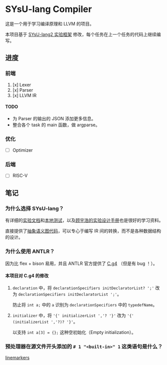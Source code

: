 # SYsU-lang Compiler

这是一个用于学习编译原理和 LLVM 的项目。

本项目基于 [SYsU-lang2 实验框架](https://github.com/arcsysu/SYsU-lang2) 修改，每个任务在上一个任务的代码上继续编写。

## 进度

### 前端

1. [x] Lexer
2. [x] Parser
3. [x] LLVM IR

#### TODO

* 为 Parser 的输出的 JSON 添加更多信息。
* 整合各个 task 的 main 函数，做 argparse。

### 优化

* [ ] Optimizer

### 后端

* [ ] RISC-V

## 笔记

### 为什么选择 SYsU-lang？

有详细的[实验文档](https://arcsysu.github.io/SYsU-lang2/)和[本地测试](https://github.com/arcsysu/SYsU-lang2/tree/master/test)，以及[顾宇浩的实验设计手册](https://github.com/arcsysu/SYsU-lang2/tree/master/docs/gyh-manual)也是很好的学习资料。

直接提供了[抽象语义图代码](https://github.com/arcsysu/SYsU-lang2/tree/master/task/2/common)，可以专心于编写 IR 间的转换，而不是各种数据结构的设计。

### 为什么使用 ANTLR？

因为比 flex + bison 易用，并且 ANTLR 官方提供了 [C.g4](https://github.com/antlr/grammars-v4/blob/master/c/C.g4) （但是有 bug ！）。

#### 本项目对 C.g4 的修改

1. `declaration` 中，将 `declarationSpecifiers initDeclaratorList? ';'` 改为 `declarationSpecifiers initDeclaratorList ';'`。
    
    防止将 `int a;` 中的 `a` 识别为 `declarationSpecifiers` 中的 `typedefName`。

2. `initializer` 中，将 `'{' initializerList ','? '}'` 改为 `'{' (initializerList ','?)? '}'`。
    
    以支持 `int a[3] = {};` 这种空初始化（Empty initialization）。

### 预处理器在源文件开头添加的 `# 1 "<built-in>" 1` 这类语句是什么？

[linemarkers](https://gcc.gnu.org/onlinedocs/cpp/Preprocessor-Output.html)
